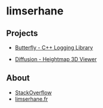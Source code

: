 # limserhane

## Projects

- [Butterfly - C++ Logging Library](https://github.com/limserhane/Butterfly)

- [Diffusion - Heightmap 3D Viewer](https://github.com/limserhane/Diffusion)

## About

- [StackOverflow](https://stackoverflow.com/users/14913991/limserhane)
- [limserhane.fr](https://limserhane.fr)
